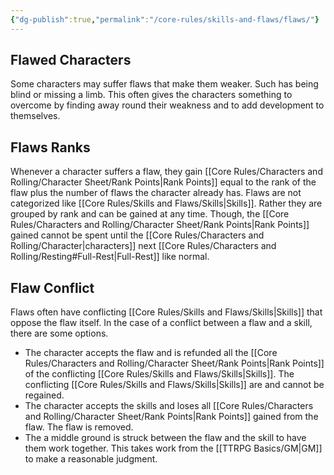 ```yaml
---
{"dg-publish":true,"permalink":"/core-rules/skills-and-flaws/flaws/"}
---
```


## Flawed Characters
Some characters may suffer flaws that make them weaker. Such has being blind or missing a limb. This often gives the characters something to overcome by finding away round their weakness and to add development to themselves.

## Flaws Ranks
Whenever a character suffers a flaw, they gain [[Core Rules/Characters and Rolling/Character Sheet/Rank Points\|Rank Points]] equal to the rank of the flaw plus the number of flaws the character already has. Flaws are not categorized like [[Core Rules/Skills and Flaws/Skills\|Skills]]. Rather they are grouped by rank and can be gained at any time. Though, the [[Core Rules/Characters and Rolling/Character Sheet/Rank Points\|Rank Points]] gained cannot be spent until the [[Core Rules/Characters and Rolling/Character\|characters]] next [[Core Rules/Characters and Rolling/Resting#Full-Rest\|Full-Rest]] like normal.

## Flaw Conflict
Flaws often have conflicting [[Core Rules/Skills and Flaws/Skills\|Skills]] that oppose the flaw itself. In the case of a conflict between a flaw and a skill, there are some options.
- The character accepts the flaw and is refunded all the [[Core Rules/Characters and Rolling/Character Sheet/Rank Points\|Rank Points]] of the conflicting [[Core Rules/Skills and Flaws/Skills\|Skills]]. The conflicting [[Core Rules/Skills and Flaws/Skills\|Skills]] are and cannot be regained.
- The character accepts the skills and loses all [[Core Rules/Characters and Rolling/Character Sheet/Rank Points\|Rank Points]] gained from the flaw. The flaw is removed.
- The a middle ground is struck between the flaw and the skill to have them work together. This takes work from the [[TTRPG Basics/GM\|GM]] to make a reasonable judgment.